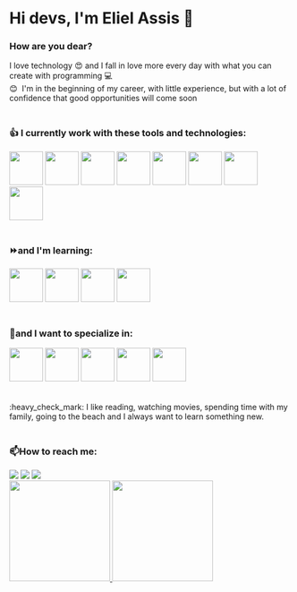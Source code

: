 # Hi devs, I'm Eliel Assis 👋

### How are you dear?

I love technology 😍 and I fall in love more every day with what you can create with programming 💻
<br/> 😊&nbsp; I'm in the beginning of my career, with little experience, but with a lot of confidence that good opportunities will come soon 
<br/> 
### <br/>&#128077; I currently work with these tools and technologies:<br/>
<div>
  <img src="https://cdn.jsdelivr.net/gh/devicons/devicon/icons/html5/html5-original-wordmark.svg" width="60" height="60"/>
  <img src="https://cdn.jsdelivr.net/gh/devicons/devicon/icons/css3/css3-original-wordmark.svg" width="60" height="60"/>
  <img src="https://cdn.jsdelivr.net/gh/devicons/devicon/icons/javascript/javascript-original.svg" width="60" height="60"/>
  <img src="https://cdn.jsdelivr.net/gh/devicons/devicon/icons/nodejs/nodejs-original-wordmark.svg" width="60" height="60"/>
  <img src="https://cdn.jsdelivr.net/gh/devicons/devicon/icons/mysql/mysql-original-wordmark.svg" width="60" height="60"/>
  <img src="https://cdn.jsdelivr.net/gh/devicons/devicon/icons/csharp/csharp-original.svg" width="60" height="60"/>
  <img src="https://cdn.jsdelivr.net/gh/devicons/devicon/icons/dot-net/dot-net-original.svg" width="60" height="60"/>
  <img src="https://cdn.jsdelivr.net/gh/devicons/devicon/icons/git/git-original-wordmark.svg" width="60" height="60"/>   
 </div> 
          

### <br/>⏩and I'm learning:<br/>
<div>
  <img src="https://cdn.jsdelivr.net/gh/devicons/devicon/icons/typescript/typescript-original.svg" width="60" height="60"/>
  <img src="https://cdn.jsdelivr.net/gh/devicons/devicon/icons/react/react-original-wordmark.svg" width="60" height="60"/>
  <img src="https://cdn.jsdelivr.net/gh/devicons/devicon/icons/mongodb/mongodb-original-wordmark.svg" width="60" height="60"/>
  <img src="https://cdn.jsdelivr.net/gh/devicons/devicon/icons/figma/figma-original.svg" width="60" height="60"/>
</div>

### <br/>&#128301;and I want to specialize in:<br/>
<div>
  <img src="https://cdn.jsdelivr.net/gh/devicons/devicon/icons/sass/sass-original.svg" width="60" height="60"/>
   <img src="https://cdn.jsdelivr.net/gh/devicons/devicon/icons/vuejs/vuejs-original-wordmark.svg" width="60" height="60"/>
   <img src="https://cdn.jsdelivr.net/gh/devicons/devicon/icons/graphql/graphql-plain-wordmark.svg" width="60" height="60"/>
   <img src="https://cdn.jsdelivr.net/gh/devicons/devicon/icons/angularjs/angularjs-original-wordmark.svg" width="60" height="60"/>
   <img src="https://cdn.jsdelivr.net/gh/devicons/devicon/icons/python/python-original-wordmark.svg" width="60" height="60"/>
</div>

<br/>          
<br/>:heavy_check_mark:&nbsp;I like reading, watching movies, spending time with my family, going to the beach and I always want to learn something new.
<br/>

### <br/>📫How to reach me:

<div>
<!--<a href="https://www.youtube.com/seu-canal-youtube-aqui" target="_blank"><img src="https://img.shields.io/badge/YouTube-FF0000?style=for-the-badge&logo=youtube&logoColor=white" target="_blank"></a>-->
<a href="https://instagram.com/eliel_assis_oliveira" target="_blank"><img src="https://img.shields.io/badge/-Instagram-%23E4405F?style=for-the-badge&logo=instagram&logoColor=white" target="_blank"></a>
<!--<a href="https://www.twitch.tv/seu-usuário-aqui" target="_blank"><img src="https://img.shields.io/badge/Twitch-9146FF?style=for-the-badge&logo=twitch&logoColor=white" target="_blank"></a>-->
<a href = "mailto:eliel.assis7@hotmail.com"><img src="https://img.shields.io/badge/Outlook-0078D4?style=for-the-badge&logo=outlook&logoColor=white" target="_blank"></a>
<a href="https://www.linkedin.com/in/eliel-assis-oliveira/" target="_blank"><img src="https://img.shields.io/badge/-LinkedIn-%230077B5?style=for-the-badge&logo=linkedin&logoColor=white" target="_blank"></a>   
</div>


<div>
<a href="https://github.com/elielassis7">
<img height="180em" src="https://github-readme-stats.vercel.app/api/top-langs/?username=elielassis7&layout=compact&langs_count=7&theme=dracula"/>
<img height="180em" src="https://github-readme-stats.vercel.app/api?username=elielassis7&show_icons=true&theme=dracula&include_all_commits=true&count_private=true"/>
</div>

